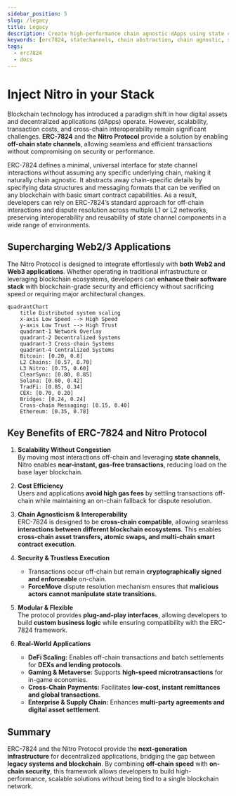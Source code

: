 ```yaml
---
sidebar_position: 5
slug: /legacy
title: Legacy
description: Create high-performance chain agnostic dApps using state channels
keywords: [erc7824, statechannels, chain abstraction, chain agnostic, state channels, ethereum scaling, layer 2, layer 3, nitro, trading, high-speed]
tags:
  - erc7824
  - docs
---
```


# Inject Nitro in your Stack

Blockchain technology has introduced a paradigm shift in how digital assets and decentralized applications (dApps) operate. However, scalability, transaction costs, and cross-chain interoperability remain significant challenges. **ERC-7824** and the **Nitro Protocol** provide a solution by enabling **off-chain state channels**, allowing seamless and efficient transactions without compromising on security or performance.

ERC-7824 defines a minimal, universal interface for state channel interactions without assuming any specific underlying chain, making it naturally chain agnostic. It abstracts away chain-specific details by specifying data structures and messaging formats that can be verified on any blockchain with basic smart contract capabilities. As a result, developers can rely on ERC-7824’s standard approach for off-chain interactions and dispute resolution across multiple L1 or L2 networks, preserving interoperability and reusability of state channel components in a wide range of environments.

## Supercharging Web2/3 Applications

The Nitro Protocol is designed to integrate effortlessly with **both Web2 and Web3 applications**. Whether operating in traditional infrastructure or leveraging blockchain ecosystems, developers can **enhance their software stack** with blockchain-grade security and efficiency without sacrificing speed or requiring major architectural changes.

```mermaid
quadrantChart
    title Distributed system scaling
    x-axis Low Speed --> High Speed
    y-axis Low Trust --> High Trust
    quadrant-1 Network Overlay
    quadrant-2 Decentralized Systems
    quadrant-3 Cross-chain Systems
    quadrant-4 Centralized Systems
    Bitcoin: [0.20, 0.8]
    L2 Chains: [0.57, 0.70]
    L3 Nitro: [0.75, 0.60]
    ClearSync: [0.80, 0.85]
    Solana: [0.60, 0.42]
    TradFi: [0.85, 0.34]
    CEX: [0.70, 0.20]
    Bridges: [0.24, 0.24]
    Cross-chain Messaging: [0.15, 0.40]
    Ethereum: [0.35, 0.78]
```

## Key Benefits of ERC-7824 and Nitro Protocol

1. **Scalability Without Congestion**  
   By moving most interactions off-chain and leveraging **state channels**, Nitro enables **near-instant, gas-free transactions**, reducing load on the base layer blockchain.

2. **Cost Efficiency**  
   Users and applications **avoid high gas fees** by settling transactions off-chain while maintaining an on-chain fallback for dispute resolution.

3. **Chain Agnosticism & Interoperability**  
   ERC-7824 is designed to be **cross-chain compatible**, allowing seamless **interactions between different blockchain ecosystems**. This enables **cross-chain asset transfers, atomic swaps, and multi-chain smart contract execution**.

4. **Security & Trustless Execution**  
   - Transactions occur off-chain but remain **cryptographically signed and enforceable** on-chain.
   - **ForceMove** dispute resolution mechanism ensures that **malicious actors cannot manipulate state transitions**.

5. **Modular & Flexible**  
   The protocol provides **plug-and-play interfaces**, allowing developers to build **custom business logic** while ensuring compatibility with the ERC-7824 framework.

6. **Real-World Applications**  
   - **DeFi Scaling:** Enables off-chain transactions and batch settlements for **DEXs and lending protocols**.  
   - **Gaming & Metaverse:** Supports **high-speed microtransactions** for in-game economies.  
   - **Cross-Chain Payments:** Facilitates **low-cost, instant remittances and global transactions**.  
   - **Enterprise & Supply Chain:** Enhances **multi-party agreements and digital asset settlement**.

## Summary

ERC-7824 and the Nitro Protocol provide the **next-generation infrastructure** for decentralized applications, bridging the gap between **legacy systems and blockchain**. By combining **off-chain speed** with **on-chain security**, this framework allows developers to build high-performance, scalable solutions without being tied to a single blockchain network.
